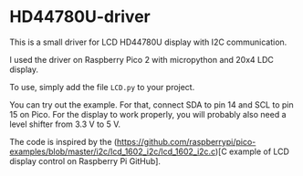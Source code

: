 # HD44780U-driver

This is a small driver for LCD HD44780U display with I2C communication.

I used the driver on Raspberry Pico 2 with micropython and 20x4 LDC display.

To use, simply add the file `LCD.py` to your project.

You can try out the example. For that, connect SDA to pin 14 and SCL to pin 15 on Pico.
For the display to work properly, you will probably also need a level shifter from 3.3 V to 5 V.

The code is inspired by the (https://github.com/raspberrypi/pico-examples/blob/master/i2c/lcd_1602_i2c/lcd_1602_i2c.c)[C example of LCD display control on Raspberry Pi GitHub].

